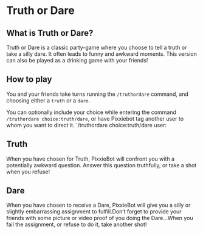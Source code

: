 # Truth or Dare

## What is Truth or Dare?

Truth or Dare is a classic party-game where you choose to tell a  truth or take a silly dare. It often leads to funny and awkward moments. This version can also be played as a drinking game with your friends!

## How to play
You and your friends take turns running the `/truthordare` command, and choosing either a `truth` or a `dare`. 

You can optionally include your choice while entering the command `/truthordare choice:truth/dare`, or have Pixxiebot tag another user to whom you want to direct it. `/truthordare choice:truth/dare user:<mention>

## Truth

When you have chosen for Truth, PixxieBot will confront you with a potentially awkward question. Answer this question truthfully, or take a shot when you refuse!

## Dare

When you have chosen to receive a Dare, PixxieBot will give you a silly or slightly embarrassing assignment to fulfill.Don’t forget to provide your friends with some picture or video proof of you doing the Dare…When you fail the assignment, or refuse to do it, take another shot! 


